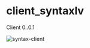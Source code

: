 # client_syntaxlv
Client 0..0.1 </br>

![syntax-client](https://github.com/yuuhakobe/client_syntax.lv/blob/main/github/syntax-lv-client.jpg)